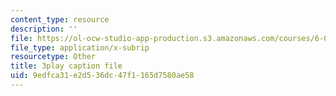 ```yaml
---
content_type: resource
description: ''
file: https://ol-ocw-studio-app-production.s3.amazonaws.com/courses/6-0001-introduction-to-computer-science-and-programming-in-python-fall-2016/9edfca31e2d536dc47f1165d7580ae58_6LOwPhPDwVc.srt
file_type: application/x-subrip
resourcetype: Other
title: 3play caption file
uid: 9edfca31-e2d5-36dc-47f1-165d7580ae58
---
```


